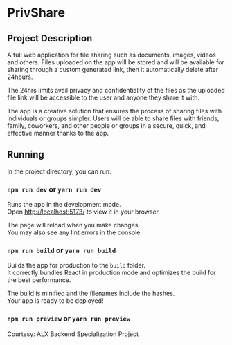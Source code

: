 
# PrivShare

## Project Description
A full web application for file sharing such as documents, images, videos and others. Files uploaded on the app will be stored and will be available for sharing through a custom generated link, then it automatically delete after 24hours.

The 24hrs limits avail privacy and confidentiality of the files as the uploaded file link will be accessible to the user and anyone they share it with. 

The app is a creative solution that ensures the process of sharing files with individuals or groups simpler. Users will be able to share files with friends, family, coworkers, and other people or groups in a secure, quick, and effective manner thanks to the app.

## Running

In the project directory, you can run:

### `npm run dev` or `yarn run dev` 

Runs the app in the development mode.\
Open [http://localhost:5173/](http://localhost:5173) to view it in your browser.

The page will reload when you make changes.\
You may also see any lint errors in the console.

### `npm run build` or `yarn run build`

Builds the app for production to the `build` folder.\
It correctly bundles React in production mode and optimizes the build for the best performance.

The build is minified and the filenames include the hashes.\
Your app is ready to be deployed!

### `npm run preview` or `yarn run preview`



Courtesy: ALX Backend Specialization Project


